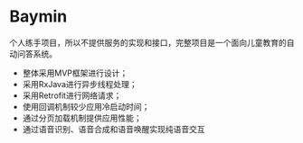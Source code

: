 # Baymin
个人练手项目，所以不提供服务的实现和接口，完整项目是一个面向儿童教育的自动问答系统。
+ 整体采用MVP框架进行设计；
+ 采用RxJava进行异步线程处理；
+ 采用Retrofit进行网络请求；
+ 使用回调机制较少应用冷启动时间；
+ 通过分页加载机制提供应用性能；
+ 通过语音识别、语音合成和语音唤醒实现纯语音交互
